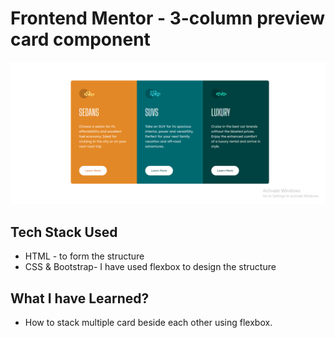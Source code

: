 # Frontend Mentor - 3-column preview card component

![3Column-card-component-Design](images/Capture.PNG)

## Tech Stack Used

- HTML - to form the structure
- CSS & Bootstrap- I have used flexbox to design the structure

## What I have Learned?

- How to stack multiple card beside each other using flexbox.


